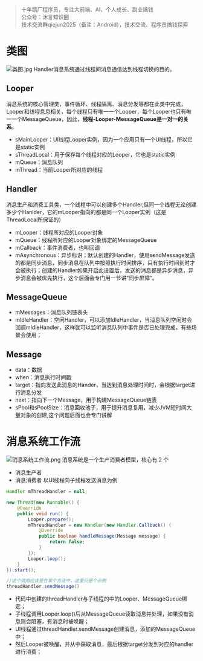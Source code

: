 > 十年鹅厂程序员，专注大前端、AI、个人成长、副业搞钱 <br>
> 公众号：沐言知识圈 <br>
> 技术交流群qiejun2025（备注：Android），技术交流、程序员搞钱探索

# 类图

![类图.jpg](https://p0-xtjj-private.juejin.cn/tos-cn-i-73owjymdk6/d60836c9b01446359b8188384a423fd8~tplv-73owjymdk6-jj-mark-v1:0:0:0:0:5o6Y6YeR5oqA5pyv56S-5Yy6IEAg5rKQ6KiA55-l6K-G5ZyI:q75.awebp?policy=eyJ2bSI6MywidWlkIjoiMTgzODAzOTE3MjkxMTM2NyJ9&rk3s=f64ab15b&x-orig-authkey=f32326d3454f2ac7e96d3d06cdbb035152127018&x-orig-expires=1732853273&x-orig-sign=QS3ihyzGCG8OQUwE69OlXME2ONs%3D)
Handler消息系统通过线程间消息通信达到线程切换的目的。

## Looper

消息系统的核心管理类，事件循环、线程隔离、消息分发等都在此类中完成，Looper和线程息息相关，每个线程只有唯一一个Looper，每个Looper也只有唯一一个MessageQueue，因此，**线程-Looper-MessageQueue是一对一的关系**。

*   sMainLooper：UI线程Looper实例，因为一个应用只有一个UI线程，所以它是static实例
*   sThreadLocal：用于保存每个线程对应的Looper，它也是static实例
*   mQueue：消息队列
*   mThread：当前Looper所对应的线程

## Handler

消息生产和消费工具类，一个线程中可以创建多个Handler,但同一个线程无论创建多少个Hanlder，它的mLooper指向的都是同一个Looper实例（这是ThreadLocal所保证的）

*   mLooper：线程所对应的Looper对象
*   mQueue：线程所对应的Looper对象绑定的MessageQueue
*   mCallback：事件消费者，也叫回调
*   mAsynchronous：异步标识；默认创建的Handler，使用sendMessage发送的都是同步消息，同步消息在队列中按照执行时间排序，只有执行时间到时才会被执行；创建的Handler如果开启此设置后，发送的消息都是异步消息，异步消息会被优先执行，这个后面会专门用一节讲“同步屏障”。

## MessageQueue

*   mMessages：消息队列链表头
*   mIdleHandler：空闲Handler，可以添加IdleHandler，当消息队列空闲时会回调mIdleHandler，这样就可以监听消息队列中事件是否已处理完成，有些场景会使用；

## Message

*   data：数据
*   when：消息执行时间戳
*   target：指向发送此消息的Hander，当达到消息处理时间时，会根据target进行消息分发
*   next：指向下一个Message，用于构建MessageQueue链表
*   sPool和sPoolSize：消息回收池子，用于提升消息复用，减少JVM短时间大量对象的创建,这个问题后面也会专门讲解

# 消息系统工作流

![消息系统工作流.png](https://p0-xtjj-private.juejin.cn/tos-cn-i-73owjymdk6/35049690ba514681a7670be28d7efbf2~tplv-73owjymdk6-jj-mark-v1:0:0:0:0:5o6Y6YeR5oqA5pyv56S-5Yy6IEAg5rKQ6KiA55-l6K-G5ZyI:q75.awebp?policy=eyJ2bSI6MywidWlkIjoiMTgzODAzOTE3MjkxMTM2NyJ9&rk3s=f64ab15b&x-orig-authkey=f32326d3454f2ac7e96d3d06cdbb035152127018&x-orig-expires=1732853273&x-orig-sign=PJnkBs7hqzKdGn%2BpftZ1qQVM59M%3D)
消息系统是一个生产消费者模型，核心有 2 个

*   消息生产者
*   消息消费者
    以UI线程向子线程发送消息为例

```java
Handler mThreadHandler = null;

new Thread(new Runnable() {
    @Override
    public void run() {
        Looper.prepare();
        mThreadHandler = new Handler(new Handler.Callback() {
            @Override
            public boolean handleMessage(Message message) {
                return false;
            }
        });
        Looper.loop();
    }
}).start();

//这个调用应该是在某个方法中，这里只是个示例
threadHandler.sendMessage()
```

*   代码中创建的threadHandler与子线程的中的Looper、MessageQueue绑定；
*   子线程调用Looper.loop()后从MessageQueue读取消息并处理，如果没有消息则会阻塞，有消息时被唤醒；
*   UI线程通过threadHandler.sendMessage创建消息，添加的MessageQueue中；
*   然后Looper被唤醒，并从中获取消息，最后根据target分发到对应的handler进行消费；
